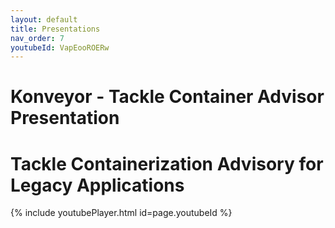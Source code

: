 ```yaml
---
layout: default
title: Presentations
nav_order: 7
youtubeId: VapEooROERw
---
```


# Konveyor - Tackle Container Advisor Presentation

<object data="../../assets/pdfs/tca.pdf" type='application/pdf' width="1000" height="600"></object>

# Tackle Containerization Advisory for Legacy Applications
{% include youtubePlayer.html id=page.youtubeId %}
